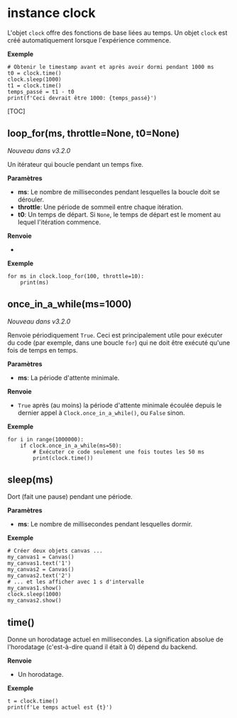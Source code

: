 <div class="ClassDoc YAMLDoc" markdown="1">

# instance __clock__

L'objet `clock` offre des fonctions de base liées au temps. Un objet `clock` est
créé automatiquement lorsque l'expérience commence.

__Exemple__

~~~ .python
# Obtenir le timestamp avant et après avoir dormi pendant 1000 ms
t0 = clock.time()
clock.sleep(1000)
t1 = clock.time()
temps_passé = t1 - t0
print(f'Ceci devrait être 1000: {temps_passé}')
~~~

[TOC]

## loop_for(ms, throttle=None, t0=None)

*Nouveau dans v3.2.0*

Un itérateur qui boucle pendant un temps fixe.

__Paramètres__

- **ms**: Le nombre de millisecondes pendant lesquelles la boucle doit se dérouler.
- **throttle**: Une période de sommeil entre chaque itération.
- **t0**: Un temps de départ. Si `None`, le temps de départ est le moment au
lequel l'itération commence.

__Renvoie__

- 

__Exemple__

~~~ .python
for ms in clock.loop_for(100, throttle=10):
    print(ms)
~~~



## once_in_a_while(ms=1000)

*Nouveau dans v3.2.0*

Renvoie périodiquement `True`. Ceci est principalement utile
pour exécuter
du code (par exemple, dans une boucle `for`) qui ne doit être
exécuté qu'une
fois de temps en temps.

__Paramètres__

- **ms**: La période d'attente minimale.

__Renvoie__

- `True` après (au moins) la période d'attente minimale écoulée depuis
le dernier appel à `Clock.once_in_a_while()`, ou
`False` sinon.

__Exemple__

~~~ .python
for i in range(1000000):
    if clock.once_in_a_while(ms=50):
        # Exécuter ce code seulement une fois toutes les 50 ms
        print(clock.time())
~~~



## sleep(ms)

Dort (fait une pause) pendant une période.

__Paramètres__

- **ms**: Le nombre de millisecondes pendant lesquelles dormir.

__Exemple__

~~~ .python
# Créer deux objets canvas ...
my_canvas1 = Canvas()
my_canvas1.text('1')
my_canvas2 = Canvas()
my_canvas2.text('2')
# ... et les afficher avec 1 s d'intervalle
my_canvas1.show()
clock.sleep(1000)
my_canvas2.show()
~~~


## time()

Donne un horodatage actuel en millisecondes. La signification absolue de
l'horodatage (c'est-à-dire quand il était à 0) dépend du backend.



__Renvoie__

- Un horodatage.

__Exemple__

~~~ .python
t = clock.time()
print(f'Le temps actuel est {t}')
~~~


</div>
